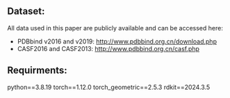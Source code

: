 ## Dataset:
All data used in this paper are publicly available and can be accessed here:
* PDBbind v2016 and v2019: http://www.pdbbind.org.cn/download.php
* CASF2016 and CASF2013: http://www.pdbbind.org.cn/casf.php

## Requirments:
python==3.8.19
torch==1.12.0
torch_geometric==2.5.3
rdkit==2024.3.5
